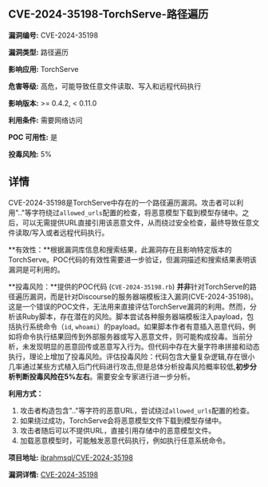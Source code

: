 ## CVE-2024-35198-TorchServe-路径遍历

**漏洞编号:** CVE-2024-35198

**漏洞类型:** 路径遍历

**影响应用:** TorchServe

**危害等级:** 高危，可能导致任意文件读取、写入和远程代码执行

**影响版本:** >= 0.4.2, < 0.11.0

**利用条件:** 需要网络访问

**POC 可用性:** 是

**投毒风险:** 5%

## 详情

CVE-2024-35198是TorchServe中存在的一个路径遍历漏洞。攻击者可以利用".."等字符绕过`allowed_urls`配置的检查，将恶意模型下载到模型存储中。之后，可以无需提供URL直接引用该恶意文件，从而绕过安全检查，最终导致任意文件读取/写入或者远程代码执行。

**有效性：**根据漏洞库信息和搜索结果，此漏洞存在且影响特定版本的TorchServe。POC代码的有效性需要进一步验证，但漏洞描述和搜索结果表明该漏洞是可利用的。

**投毒风险：**提供的POC代码 (`CVE-2024-35198.rb`) **并非**针对TorchServe的路径遍历漏洞，而是针对Discourse的服务器端模板注入漏洞(CVE-2024-35198)。这是一个错误的POC文件，无法用来直接评估TorchServe漏洞的利用。然而，分析该Ruby脚本，存在潜在的风险。脚本尝试各种服务器端模板注入payload，包括执行系统命令（`id`, `whoami`）的payload。如果脚本作者有意插入恶意代码，例如将命令执行结果回传到外部服务器或写入恶意文件，则可能构成投毒。当前分析，未发现明显的恶意回传或恶意写入行为。但代码中存在大量字符串拼接和动态执行，理论上增加了投毒风险。评估投毒风险：代码包含大量复杂逻辑,存在很小几率通过某些方式植入后门代码进行攻击,但是总体分析投毒风险概率较低,**初步分析判断投毒风险在5%左右**。需要安全专家进行进一步分析。

**利用方式：**
1.  攻击者构造包含".."等字符的恶意URL，尝试绕过`allowed_urls`配置的检查。
2.  如果绕过成功，TorchServe会将恶意模型文件下载到模型存储中。
3.  攻击者随后可以不提供URL，直接引用存储中的恶意模型文件。
4.  加载恶意模型时，可能触发恶意代码执行，例如执行任意系统命令。

**项目地址:** [ibrahmsql/CVE-2024-35198](https://github.com/ibrahmsql/CVE-2024-35198)

**漏洞详情:** [CVE-2024-35198](https://nvd.nist.gov/vuln/detail/CVE-2024-35198)
